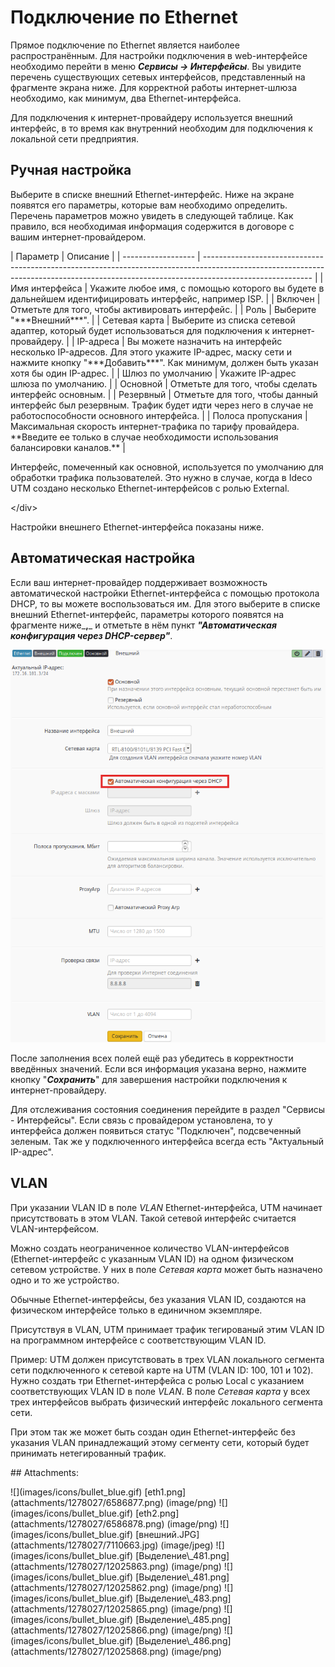 # Подключение по Ethernet

Прямое подключение по Ethernet является наиболее распространённым. Для настройки подключения в web-интерфейсе необходимо перейти в меню _**Сервисы -&gt; Интерфейсы**_. Вы увидите перечень существующих сетевых интерфейсов, представленный на фрагменте экрана ниже. Для корректной работы интернет-шлюза необходимо, как минимум, два Ethernet-интерфейса.

Для подключения к интернет-провайдеру используется внешний интерфейс, в то время как внутренний необходим для подключения к локальной сети предприятия.

## Ручная настройка

Выберите в списке внешний Ethernet-интерфейс. Ниже на экране появятся его параметры, которые вам необходимо определить. Перечень параметров можно увидеть в следующей таблице. Как правило, вся необходимая информация содержится в договоре с вашим интернет-провайдером.

 \| Параметр \| Описание \| \| ------------------ \| --------------------------------------------------------------------------------------------------------------------------------------------------------------------------------------- \| \| Имя интерфейса \| Укажите любое имя, с помощью которого вы будете в дальнейшем идентифицировать интерфейс, например ISP. \| \| Включен \| Отметьте для того, чтобы активировать интерфейс. \| \| Роль \| Выберите "\*\*\*Внешний\*\*\*". \| \| Сетевая карта \| Выберите из списка сетевой адаптер, который будет использоваться для подключения к интернет-провайдеру. \| \| IP-адреса \| Вы можете назначить на интерфейс несколько IP-адресов. Для этого укажите IP-адрес, маску сети и нажмите кнопку "\*\*\*Добавить\*\*\*". Как минимум, должен быть указан хотя бы один IP-адрес. \| \| Шлюз по умолчанию \| Укажите IP-адрес шлюза по умолчанию. \| \| Основной \| Отметьте для того, чтобы сделать интерфейс основным. \| \| Резервный \| Отметьте для того, чтобы данный интерфейс был резервным. Трафик будет идти через него в случае не работоспособности основного интерфейса. \| \| Полоса пропускания \| Максимальная скорость интернет-трафика по тарифу провайдера. \*\*Введите ее только в случае необходимости использования балансировки каналов.\*\* \|

 Интерфейс, помеченный как основной, используется по умолчанию для обработки трафика пользователей. Это нужно в случае, когда в Ideco UTM создано несколько Ethernet-интерфейсов с ролью External.

&lt;/div&gt;

Настройки внешнего Ethernet-интерфейса показаны ниже.

## Автоматическая настройка

Если ваш интернет-провайдер поддерживает возможность автоматической настройки Ethernet-интерфейса с помощью протокола DHCP, то вы можете воспользоваться им. Для этого выберите в списке внешний Ethernet-интерфейс, параметры которого появятся на фрагменте ниже_**,**_ и отметьте в нём пункт _**"Автоматическая конфигурация через DHCP-сервер"**_.

![](../.gitbook/assets/12025868.png)

После заполнения всех полей ещё раз убедитесь в корректности введённых значений. Если вся информация указана верно, нажмите кнопку "_**Сохранить**_" для завершения настройки подключения к интернет-провайдеру.

Для отслеживания состояния соединения перейдите в раздел "Сервисы - Интерфейсы". Если связь с провайдером установлена, то у интерфейса должен появиться статус "Подключен", подсвеченный зеленым. Так же у подключенного интерфейса всегда есть "Актуальный IP-адрес".

## VLAN

При указании VLAN ID в поле _VLAN_ Ethernet-интерфейса, UTM начинает присутствовать в этом VLAN. Такой сетевой интерфейс считается VLAN-интерфейсом.

Можно создать неограниченное количество VLAN-интерфейсов \(Ethernet-интерфейс с указанным VLAN ID\) на одном физическом сетевом устройстве. У них в поле _Сетевая карта_ может быть назначено одно и то же устройство.

Обычные Ethernet-интерфейсы, без указания VLAN ID, создаются на физическом интерфейсе только в единичном экземпляре.

Присутствуя в VLAN, UTM принимает трафик тегированый этим VLAN ID на программном интерфейсе с соответствующим VLAN ID.

Пример: UTM должен присутствовать в трех VLAN локального сегмента сети подключенного к сетевой карте на UTM \(VLAN ID: 100, 101 и 102\). Нужно создать три Ethernet-интерфейса с ролью Local с указанием соответствующих VLAN ID в поле _VLAN_. В поле _Сетевая карта_ у всех трех интерфейсов выбрать физический интерфейс локального сегмента сети.

При этом так же может быть создан один Ethernet-интерфейс без указания VLAN принадлежащий этому сегменту сети, который будет принимать нетегированный трафик.

 \#\# Attachments:

 !\[\]\(images/icons/bullet\_blue.gif\) \[eth1.png\]\(attachments/1278027/6586877.png\) \(image/png\) !\[\]\(images/icons/bullet\_blue.gif\) \[eth2.png\]\(attachments/1278027/6586878.png\) \(image/png\) !\[\]\(images/icons/bullet\_blue.gif\) \[внешний.JPG\]\(attachments/1278027/7110663.jpg\) \(image/jpeg\) !\[\]\(images/icons/bullet\_blue.gif\) \[Выделение\\_481.png\]\(attachments/1278027/12025863.png\) \(image/png\) !\[\]\(images/icons/bullet\_blue.gif\) \[Выделение\\_481.png\]\(attachments/1278027/12025862.png\) \(image/png\) !\[\]\(images/icons/bullet\_blue.gif\) \[Выделение\\_483.png\]\(attachments/1278027/12025865.png\) \(image/png\) !\[\]\(images/icons/bullet\_blue.gif\) \[Выделение\\_485.png\]\(attachments/1278027/12025866.png\) \(image/png\) !\[\]\(images/icons/bullet\_blue.gif\) \[Выделение\\_486.png\]\(attachments/1278027/12025868.png\) \(image/png\)

